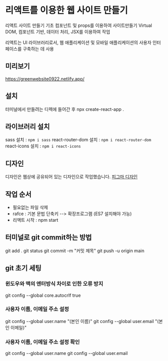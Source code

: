 # 리액트를 이용한 웹 사이트 만들기
리액트 사이트 만들기 기초
컴포넌트 및 props를 이용하여 사이트만들기
Virtual DOM, 컴포넌트 기반, 데이터 처리, JSX를 이용하여 작업

리액트는 UI 라이브러리로서, 웹 애플리케이션 및 모바일 애플리케이션의 사용자 인터페이스를 구축하는 데 사용

## 미리보기
https://greenwebsite0922.netlify.app/

## 설치
터미널에서 만들려는 디렉에 들어간 후
npx create-react-app .

## 라이브러리 설치
sass 설치 : `npm i sass`
react-router-dom 설치 : `npm i react-router-dom`
react-icons 설치 : `npm i react-icons`

## 디자인
디자인은 웹상에 공유되어 있는 디자인으로 작업했습니다. [피그마 디자인](https://www.figma.com/file/4Nk6nkorKyLzXkFUfoqRR4/falin?type=design&node-id=64%3A265&mode=design&t=8bdbou94xu3UuUfa-1)

## 작업 순서
- 필요없는 파일 삭제
- rafce : 기본 문법 단축키 --> 확장프로그램 (ES7 설치해야 가능)
- 리액트 시작 : npm start

## 터미널로 git commit하는 방법
git add .
git status
git commit -m "커밋 제목"
git push -u origin main

## git 초기 세팅
### 윈도우와 맥의 엔터방식 차이로 인한 오류 방지
git config --global core.autocrlf true 

### 사용자 이름, 이메일 주소 설정
git config --global user.name "(본인 이름)"
git config --global user.email "(본인 이메일)"

### 사용자 이름, 이메일 주소 설정 확인
git config --global user.name
git config --global user.email
